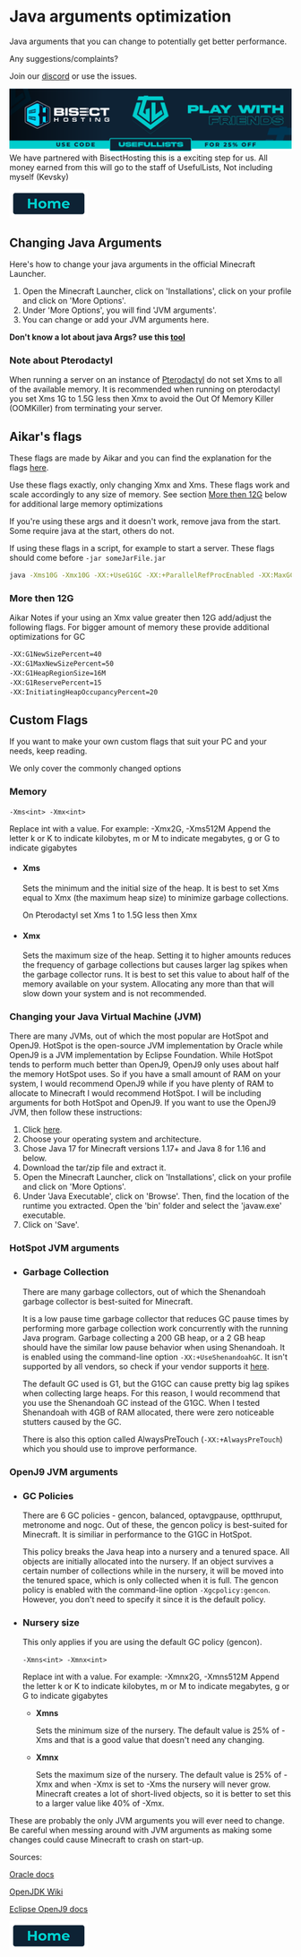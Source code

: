 # Java arguments optimization

Java arguments that you can change to potentially get better performance.

Any suggestions/complaints?

Join our [discord](https://discord.gg/8nzHYhVUQS) or use the issues.

[![Bisect Hosting Image](https://raw.githubusercontent.com/TheUsefulLists/assets/main/Images/Promo.png)](https://bisecthosting.com/UsefulLists)
We have partnered with BisectHosting this is a exciting step for us. All money earned from this will go to the staff of UsefulLists, Not including myself (Kevsky)

[![Home](https://raw.githubusercontent.com/TheUsefulLists/assets/main/Images/Buttons/Small/Home.png)](/README.md)

## Changing Java Arguments

Here's how to change your java arguments in the official Minecraft Launcher.

1. Open the Minecraft Launcher, click on 'Installations', click on your profile and click on 'More Options'.
2. Under 'More Options', you will find 'JVM arguments'.
3. You can change or add your JVM arguments here.

**Don't know a lot about java Args? use this [tool](https://simplymc.art/flags/)**

### Note about Pterodactyl

When running a server on an instance of [Pterodactyl](https://pterodactyl.io) do not set Xms to all of the available memory.
It is recommended when running on pterodactyl you set Xms 1G to 1.5G less then Xmx to avoid the Out Of Memory Killer (OOMKiller) from terminating your server.

## Aikar's flags

These flags are made by Aikar and you can find the explanation for the flags [here](https://aikar.co/2018/07/02/tuning-the-jvm-g1gc-garbage-collector-flags-for-minecraft/).

Use these flags exactly, only changing Xmx and Xms. These flags work and scale accordingly to any size of memory. See section [More then 12G](#more-then-12g) below for additional large memory optimizations

If you're using these args and it doesn't work, remove java from the start. Some require java at the start, others do not.

If using these flags in a script, for example to start a server. These flags should come before
`-jar someJarFile.jar`

```sh
java -Xms10G -Xmx10G -XX:+UseG1GC -XX:+ParallelRefProcEnabled -XX:MaxGCPauseMillis=200 -XX:+UnlockExperimentalVMOptions -XX:+DisableExplicitGC -XX:+AlwaysPreTouch -XX:G1NewSizePercent=30 -XX:G1MaxNewSizePercent=40 -XX:G1HeapRegionSize=8M -XX:G1ReservePercent=20 -XX:G1HeapWastePercent=5 -XX:G1MixedGCCountTarget=4 -XX:InitiatingHeapOccupancyPercent=15 -XX:G1MixedGCLiveThresholdPercent=90 -XX:G1RSetUpdatingPauseTimePercent=5 -XX:SurvivorRatio=32 -XX:+PerfDisableSharedMem -XX:MaxTenuringThreshold=1 -Dusing.aikars.flags=https://mcflags.emc.gs -Daikars.new.flags=true
```

### More then 12G

Aikar Notes if your using an Xmx value greater then 12G add/adjust the following flags. For bigger amount of memory these provide additional optimizations for GC

```sh
-XX:G1NewSizePercent=40
-XX:G1MaxNewSizePercent=50
-XX:G1HeapRegionSize=16M
-XX:G1ReservePercent=15
-XX:InitiatingHeapOccupancyPercent=20
```

## Custom Flags

If you want to make your own custom flags that suit your PC and your needs, keep reading.

We only cover the commonly changed options

### Memory

``` -Xms<int> -Xmx<int> ```

Replace int with a value. For example: -Xmx2G, -Xms512M
Append the letter k or K to indicate kilobytes, m or M to indicate megabytes, g or G to indicate gigabytes

- #### Xms

    Sets the minimum and the initial size of the heap. It is best to set Xms equal to Xmx (the maximum heap size) to minimize garbage collections.

    On Pterodactyl set Xms 1 to 1.5G less then Xmx

- #### Xmx

    Sets the maximum size of the heap. Setting it to higher amounts reduces the frequency of garbage collections but causes larger lag spikes when the garbage collector runs. It is best to set this value to about half of the memory available on your system. Allocating any more than that will slow down your system and is not recommended.

### Changing your Java Virtual Machine (JVM)

There are many JVMs, out of which the most popular are HotSpot and OpenJ9. HotSpot is the open-source JVM implementation by Oracle while OpenJ9 is a JVM implementation by Eclipse Foundation. While HotSpot tends to perform much better than OpenJ9, OpenJ9 only uses about half the memory HotSpot uses. So if you have a small amount of RAM on your system, I would recommend OpenJ9 while if you have plenty of RAM to allocate to Minecraft I would recommend HotSpot. I will be including arguments for both HotSpot and OpenJ9. If you want to use the OpenJ9 JVM, then follow these instructions:

1. Click [here](https://developer.ibm.com/languages/java/semeru-runtimes/downloads).
2. Choose your operating system and architecture.
3. Chose Java 17 for Minecraft versions 1.17+ and Java 8 for 1.16 and below.
4. Download the tar/zip file and extract it.
5. Open the Minecraft Launcher, click on 'Installations', click on your profile and click on 'More Options'.
6. Under 'Java Executable', click on 'Browse'. Then, find the location of the runtime you extracted. Open the 'bin' folder and select the 'javaw.exe' executable.
7. Click on 'Save'.

### HotSpot JVM arguments

- ### Garbage Collection

    There are many garbage collectors, out of which the Shenandoah garbage collector is best-suited for Minecraft.

    It is a low pause time garbage collector that reduces GC pause times by performing more garbage collection work concurrently with the running Java program. Garbage collecting a 200 GB heap, or a 2 GB heap should have the similar low pause behavior when using Shenandoah.
    It is enabled using the command-line option ```-XX:+UseShenandoahGC```. It isn't supported by all vendors, so check if your vendor supports it [here](https://wiki.openjdk.java.net/display/shenandoah/Main).

    The default GC used is G1, but the G1GC can cause pretty big lag spikes when collecting large heaps. For this reason, I would recommend that you use the Shenandoah GC instead of the G1GC. When I tested Shenandoah with 4GB of RAM allocated, there were zero noticeable stutters caused by the GC.

    There is also this option called AlwaysPreTouch (```-XX:+AlwaysPreTouch```) which you should use to improve performance.

### OpenJ9 JVM arguments

- ### GC Policies

    There are 6 GC policies - gencon, balanced, optavgpause, optthruput, metronome and nogc. Out of these, the gencon policy is best-suited for Minecraft. It is similiar in performance to the G1GC in HotSpot.

    This policy breaks the Java heap into a nursery and a tenured space. All objects are initially allocated into the nursery. If an object survives a certain number of collections while in the nursery, it will be moved into the tenured space, which is only collected when it is full.
    The gencon policy is enabled with the command-line option ```-Xgcpolicy:gencon```. However, you don't need to specify it since it is the default policy.

- ### Nursery size

    This only applies if you are using the default GC policy (gencon).

    ``` -Xmns<int> -Xmnx<int> ```

    Replace int with a value. For example: -Xmnx2G, -Xmns512M
    Append the letter k or K to indicate kilobytes, m or M to indicate megabytes, g or G to indicate gigabytes

  - **Xmns**

    Sets the minimum size of the nursery. The default value is 25% of -Xms and that is a good value that doesn't need any changing.

  - **Xmnx**

    Sets the maximum size of the nursery. The default value is 25% of -Xmx and when -Xmx is set to -Xms the nursery will never grow. Minecraft creates a lot of short-lived objects, so it is better to set this to a larger value like 40% of -Xmx.

These are probably the only JVM arguments you will ever need to change. Be careful when messing around with JVM arguments as making some changes could cause Minecraft to crash on start-up.

Sources:

[Oracle docs](https://docs.oracle.com/en/)

[OpenJDK Wiki](https://wiki.openjdk.java.net/)

[Eclipse OpenJ9 docs](https://www.eclipse.org/openj9/docs/)

[![Home](https://raw.githubusercontent.com/TheUsefulLists/assets/main/Images/Buttons/Small/Home.png)](/README.md)
